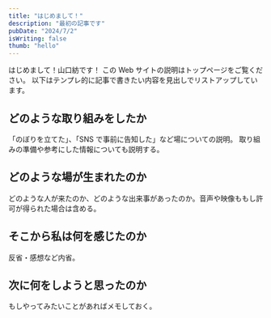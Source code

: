```yaml
---
title: "はじめまして！"
description: "最初の記事です"
pubDate: "2024/7/2"
isWriting: false
thumb: "hello"
---
```


はじめまして！山口紡です！
この Web サイトの説明はトップページをご覧ください。
以下はテンプレ的に記事で書きたい内容を見出しでリストアップしています。

## どのような取り組みをしたか

「のぼりを立てた」、「SNS で事前に告知した」など場についての説明。
取り組みの準備や参考にした情報についても説明する。

## どのような場が生まれたのか

どのような人が来たのか、どのような出来事があったのか。音声や映像ももし許可が得られた場合は含める。

## そこから私は何を感じたのか

反省・感想など内省。

## 次に何をしようと思ったのか

もしやってみたいことがあればメモしておく。
